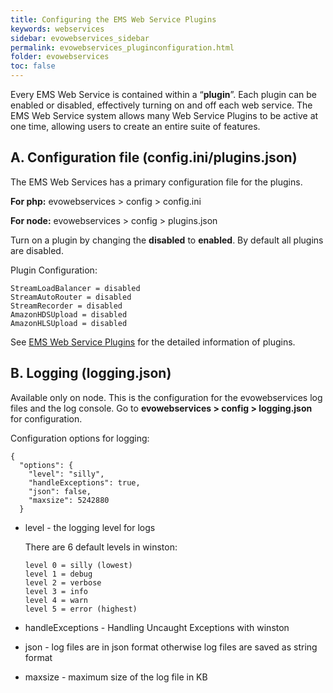 ```yaml
---
title: Configuring the EMS Web Service Plugins
keywords: webservices
sidebar: evowebservices_sidebar
permalink: evowebservices_pluginconfiguration.html
folder: evowebservices
toc: false
---
```




Every EMS Web Service is contained within a “**plugin**”. Each plugin can be enabled or disabled, effectively turning on and off each web service. The EMS Web Service system allows many Web Service Plugins to be active at one time, allowing users to create an entire suite of features.



## A. Configuration file (config.ini/plugins.json)

The EMS Web Services has a primary configuration file for the plugins.

**For php:** evowebservices > config > config.ini

**For node:** evowebservices > config > plugins.json

Turn on a plugin by changing the **disabled** to **enabled**. By default all plugins are disabled.

Plugin Configuration:

```
StreamLoadBalancer = disabled 
StreamAutoRouter = disabled
StreamRecorder = disabled
AmazonHDSUpload = disabled
AmazonHLSUpload = disabled 

```

See [EMS Web Service Plugins](http://docs.evostream.com/ems_web_services_user_guide/ems_web_services_plugins) for the detailed information of plugins.



## B. Logging (logging.json)

Available only on node. This is the configuration for the evowebservices log files and the log console. Go to **evowebservices > config > logging.json** for configuration.

Configuration options for logging:

```
{
  "options": {
    "level": "silly",    
    "handleExceptions": true,
    "json": false,
    "maxsize": 5242880
  }

```

- level - the logging level for logs

  There are 6 default levels in winston:

  ```
  level 0 = silly (lowest)
  level 1 = debug
  level 2 = verbose
  level 3 = info
  level 4 = warn
  level 5 = error (highest)

  ```

- handleExceptions - Handling Uncaught Exceptions with winston

- json - log files are in json format otherwise log files are saved as string format

- maxsize - maximum size of the log file in KB